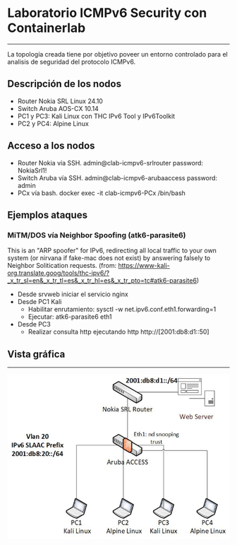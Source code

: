 # Laboratorio ICMPv6 Security con Containerlab
---
La topología creada tiene por objetivo poveer un entorno controlado para el analisis de seguridad del protocolo ICMPv6.
## Descripción de los nodos
* Router Nokia SRL Linux 24.10
* Switch Aruba AOS-CX 10.14
* PC1 y PC3: Kali Linux con THC IPv6 Tool y IPv6Toolkit
* PC2 y PC4: Alpine Linux
## Acceso a los nodos
* Router Nokia vía SSH. admin@clab-icmpv6-srlrouter password: NokiaSrl1!
* Switch Aruba vía SSH. admin@clab-icmpv6-arubaaccess password: admin
* PCx vía bash. docker exec -it clab-icmpv6-PCx /bin/bash
## Ejemplos ataques
### MiTM/DOS vía Neighbor Spoofing (atk6-parasite6)
This is an "ARP spoofer" for IPv6, redirecting all local traffic to your own
system (or nirvana if fake-mac does not exist) by answering falsely to
Neighbor Solitication requests. (from: https://www-kali-org.translate.goog/tools/thc-ipv6/?_x_tr_sl=en&_x_tr_tl=es&_x_tr_hl=es&_x_tr_pto=tc#atk6-parasite6)
* Desde srvweb iniciar el servicio nginx
* Desde PC1 Kali
  * Habilitar enrutamiento: sysctl -w net.ipv6.conf.eth1.forwarding=1
  * Ejecutar: atk6-parasite6 eth1
* Desde PC3
  * Realizar consulta http ejecutando http http://[2001:db8:d1::50]  
## Vista gráfica
---
![Alt text](images/topoicmpv6.png)

